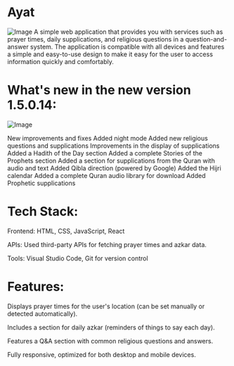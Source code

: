 # Ayat
![Image](https://github.com/user-attachments/assets/9ae73263-922d-421c-9c05-99dd175fb5f6)
A simple web application that provides you with services such as prayer times, daily supplications, and religious questions in a question-and-answer system. The application is compatible with all devices and features a simple and easy-to-use design to make it easy for the user to access information quickly and comfortably.

# What's new in the new version 1.5.0.14:

![Image](https://github.com/user-attachments/assets/6fba5ec9-b962-4361-9cd2-961dad31dfdb)

New improvements and fixes
Added night mode
Added new religious questions and supplications
Improvements in the display of supplications
Added a Hadith of the Day section
Added a complete Stories of the Prophets section
Added a section for supplications from the Quran with audio and text
Added Qibla direction (powered by Google)
Added the Hijri calendar
Added a complete Quran audio library for download
Added Prophetic supplications

# Tech Stack:

Frontend: HTML, CSS, JavaScript, React

APIs: Used third-party APIs for fetching prayer times and azkar data.

Tools: Visual Studio Code, Git for version control

# Features:

Displays prayer times for the user's location (can be set manually or detected automatically).

Includes a section for daily azkar (reminders of things to say each day).

Features a Q&A section with common religious questions and answers.

Fully responsive, optimized for both desktop and mobile devices.
